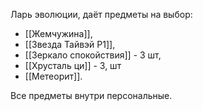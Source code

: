 Ларь эволюции, даёт предметы на выбор:  

- [[Жемчужина]],
- [[Звезда Тайвэй P1]],
- [[Зеркало спокойствия]] - 3 шт,
- [[Хрусталь ци]] - 3, шт
- [[Метеорит]].

Все предметы внутри персональные.  